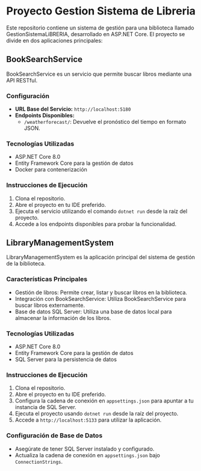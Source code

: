 # Proyecto Gestion Sistema de Libreria

Este repositorio contiene un sistema de gestión para una biblioteca llamado GestionSistemaLiBRERIA, desarrollado en ASP.NET Core. El proyecto se divide en dos aplicaciones principales:

## BookSearchService

BookSearchService es un servicio que permite buscar libros mediante una API RESTful.

### Configuración

- **URL Base del Servicio:** `http://localhost:5180`
- **Endpoints Disponibles:**
  - `/weatherforecast/`: Devuelve el pronóstico del tiempo en formato JSON.

### Tecnologías Utilizadas

- ASP.NET Core 8.0
- Entity Framework Core para la gestión de datos
- Docker para contenerización

### Instrucciones de Ejecución

1. Clona el repositorio.
2. Abre el proyecto en tu IDE preferido.
3. Ejecuta el servicio utilizando el comando `dotnet run` desde la raíz del proyecto.
4. Accede a los endpoints disponibles para probar la funcionalidad.

## LibraryManagementSystem

LibraryManagementSystem es la aplicación principal del sistema de gestión de la biblioteca.

### Características Principales

- Gestión de libros: Permite crear, listar y buscar libros en la biblioteca.
- Integración con BookSearchService: Utiliza BookSearchService para buscar libros externamente.
- Base de datos SQL Server: Utiliza una base de datos local para almacenar la información de los libros.

### Tecnologías Utilizadas

- ASP.NET Core 8.0
- Entity Framework Core para la gestión de datos
- SQL Server para la persistencia de datos

### Instrucciones de Ejecución

1. Clona el repositorio.
2. Abre el proyecto en tu IDE preferido.
3. Configura la cadena de conexión en `appsettings.json` para apuntar a tu instancia de SQL Server.
4. Ejecuta el proyecto usando `dotnet run` desde la raíz del proyecto.
5. Accede a `http://localhost:5133` para utilizar la aplicación.

### Configuración de Base de Datos

- Asegúrate de tener SQL Server instalado y configurado.
- Actualiza la cadena de conexión en `appsettings.json` bajo `ConnectionStrings`.


